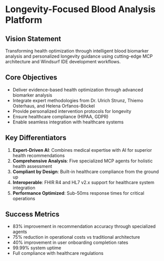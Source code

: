 # Longevity-Focused Blood Analysis Platform

## Vision Statement
Transforming health optimization through intelligent blood biomarker analysis and personalized longevity guidance using cutting-edge MCP architecture and Windsurf IDE development workflows.

## Core Objectives
- Deliver evidence-based health optimization through advanced biomarker analysis
- Integrate expert methodologies from Dr. Ulrich Strunz, Thiemo Osterhaus, and Helena Orfanos-Böckel
- Provide personalized intervention protocols for longevity
- Ensure healthcare compliance (HIPAA, GDPR)
- Enable seamless integration with healthcare systems

## Key Differentiators
1. **Expert-Driven AI**: Combines medical expertise with AI for superior health recommendations
2. **Comprehensive Analysis**: Five specialized MCP agents for holistic health assessment
3. **Compliant by Design**: Built-in healthcare compliance from the ground up
4. **Interoperable**: FHIR R4 and HL7 v2.x support for healthcare system integration
5. **Performance Optimized**: Sub-50ms response times for critical operations

## Success Metrics
- 83% improvement in recommendation accuracy through specialized agents
- 75% reduction in operational costs vs traditional architecture
- 40% improvement in user onboarding completion rates
- 99.99% system uptime
- Full compliance with healthcare regulations
